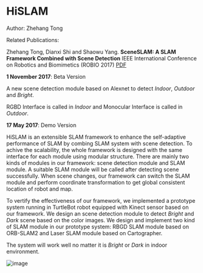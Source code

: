 # HiSLAM
Author: Zhehang Tong

Related Publications:

Zhehang Tong, Dianxi Shi and Shaowu Yang. **SceneSLAM: A SLAM Framework Combined with Scene Detection** IEEE International Conference on Robotics and Biomimetics (ROBIO 2017) [PDF](https://www.researchgate.net/publication/319619325_SceneSLAM_A_SLAM_Framework_Combined_with_Scene_Detection)


**1 November 2017**: Beta Version

A new scene detection module based on Alexnet to detect *Indoor*, *Outdoor* and *Bright*.

RGBD Interface is called in *Indoor* and Monocular Interface is called in *Outdoor*.


**17 May 2017**: Demo Version

HiSLAM is an extensible SLAM framework to enhance the self-adaptive performance of SLAM by combing SLAM system with scene detection. To achive the scalability, the whole framework is designed with the same interface for each module using modular structure. There are mainly two kinds of modules in our framework: scene detection module and SLAM module.  A suitable SLAM module will be called after detecting scene successfully. When scene changes, our framework can switch the SLAM module and perform coordinate transformation to get global consistent location of robot and map.


To vertify the effectiveness of our framework, we implemented a prototype system running in TurtleBot robot
equipped with Kinect sensor based on our framework. We design an scene detection module to detect *Bright* and *Dark* scene based on the color images. We design and implement two kind of SLAM module in our prototype system: RBGD SLAM module based on ORB-SLAM2 and Laser SLAM module based on Cartographer.

The system will work well no matter it is *Bright* or *Dark* in indoor environment.

![image](https://github.com/zhehangT/HiSLAM/blob/master/demo.gif)
